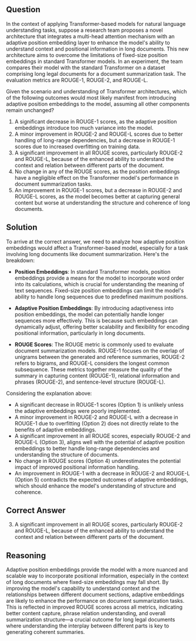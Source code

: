 ## Question

In the context of applying Transformer-based models for natural language understanding tasks, suppose a research team proposes a novel architecture that integrates a multi-head attention mechanism with an adaptive position embedding layer to enhance the model's ability to understand context and positional information in long documents. This new architecture aims to overcome the limitations of fixed-size position embeddings in standard Transformer models. In an experiment, the team compares their model with the standard Transformer on a dataset comprising long legal documents for a document summarization task. The evaluation metrics are ROUGE-1, ROUGE-2, and ROUGE-L.

Given the scenario and understanding of Transformer architectures, which of the following outcomes would most likely manifest from introducing adaptive position embeddings to the model, assuming all other components remain unchanged?

1. A significant decrease in ROUGE-1 scores, as the adaptive position embeddings introduce too much variance into the model.
2. A minor improvement in ROUGE-2 and ROUGE-L scores due to better handling of long-range dependencies, but a decrease in ROUGE-1 scores due to increased overfitting on training data.
3. A significant improvement in all ROUGE scores, particularly ROUGE-2 and ROUGE-L, because of the enhanced ability to understand the context and relation between different parts of the document.
4. No change in any of the ROUGE scores, as the position embeddings have a negligible effect on the Transformer model's performance in document summarization tasks.
5. An improvement in ROUGE-1 scores, but a decrease in ROUGE-2 and ROUGE-L scores, as the model becomes better at capturing general content but worse at understanding the structure and coherence of long documents.

## Solution

To arrive at the correct answer, we need to analyze how adaptive position embeddings would affect a Transformer-based model, especially for a task involving long documents like document summarization. Here's the breakdown:

- **Position Embeddings**: In standard Transformer models, position embeddings provide a means for the model to incorporate word order into its calculations, which is crucial for understanding the meaning of text sequences. Fixed-size position embeddings can limit the model's ability to handle long sequences due to predefined maximum positions.

- **Adaptive Position Embeddings**: By introducing adaptiveness into position embeddings, the model can potentially handle longer sequences more effectively. This is because such embeddings can dynamically adjust, offering better scalability and flexibility for encoding positional information, particularly in long documents.

- **ROUGE Scores**: The ROUGE metric is commonly used to evaluate document summarization models. ROUGE-1 focuses on the overlap of unigrams between the generated and reference summaries, ROUGE-2 refers to bigrams, and ROUGE-L considers the longest common subsequence. These metrics together measure the quality of the summary in capturing content (ROUGE-1), relational information and phrases (ROUGE-2), and sentence-level structure (ROUGE-L).

Considering the explanation above:

- A significant decrease in ROUGE-1 scores (Option 1) is unlikely unless the adaptive embeddings were poorly implemented.
- A minor improvement in ROUGE-2 and ROUGE-L with a decrease in ROUGE-1 due to overfitting (Option 2) does not directly relate to the benefits of adaptive embeddings.
- A significant improvement in all ROUGE scores, especially ROUGE-2 and ROUGE-L (Option 3), aligns well with the potential of adaptive position embeddings to better handle long-range dependencies and understanding the structure of documents.
- No change in ROUGE scores (Option 4) underestimates the potential impact of improved positional information handling.
- An improvement in ROUGE-1 with a decrease in ROUGE-2 and ROUGE-L (Option 5) contradicts the expected outcomes of adaptive embeddings, which should enhance the model's understanding of structure and coherence.

## Correct Answer

3. A significant improvement in all ROUGE scores, particularly ROUGE-2 and ROUGE-L, because of the enhanced ability to understand the context and relation between different parts of the document.

## Reasoning

Adaptive position embeddings provide the model with a more nuanced and scalable way to incorporate positional information, especially in the context of long documents where fixed-size embeddings may fall short. By improving the model's capability to understand context and the relationships between different document sections, adaptive embeddings are likely to enhance the performance on document summarization tasks. This is reflected in improved ROUGE scores across all metrics, indicating better content capture, phrase relation understanding, and overall summarization structure—a crucial outcome for long legal documents where understanding the interplay between different parts is key to generating coherent summaries.